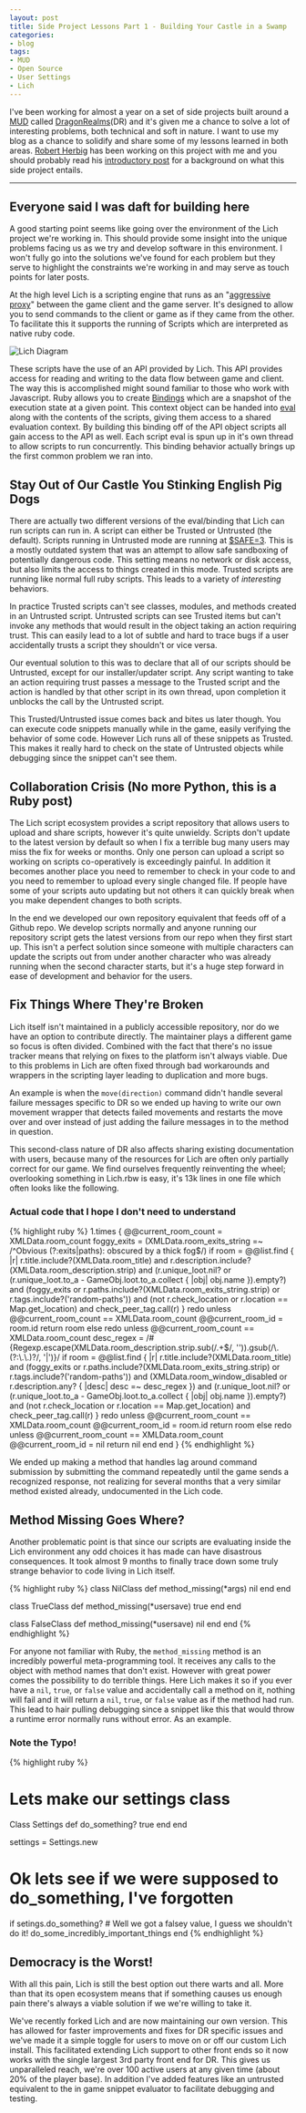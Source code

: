 ```yaml
---
layout: post
title: Side Project Lessons Part 1 - Building Your Castle in a Swamp
categories:
- blog
tags:
- MUD
- Open Source
- User Settings
- Lich
---
```


I've been working for almost a year on a set of side projects built around a [MUD](https://en.wikipedia.org/wiki/MUD) called [DragonRealms](http://www.play.net/dr/)(DR) and it's given me a chance to solve a lot of interesting problems, both technical and soft in nature. I want to use my blog as a chance to solidify and share some of my lessons learned in both areas. [Robert Herbig](https://www.rpherbig.com/about/) has been working on this project with me and you should probably read his [introductory post](http://www.rpherbig.com/2016/09/30/a-lot-can-happen-in-a-year.html) for a background on what this side project entails.

---

## Everyone said I was daft for building here

A good starting point seems like going over the environment of the Lich project we're working in. This should provide some insight into the unique problems facing us as we try and develop software in this environment. I won't fully go into the solutions we've found for each problem but they serve to highlight the constraints we're working in and may serve as touch points for later posts.

At the high level Lich is a scripting engine that runs as an "[aggressive proxy](https://en.wikipedia.org/wiki/Man-in-the-middle_attack)" between the game client and the game server. It's designed to allow you to send commands to the client or game as if they came from the other. To facilitate this it supports the running of Scripts which are interpreted as native ruby code.

![Lich Diagram](/assets/LichDiagram.png)

These scripts have the use of an API provided by Lich. This API provides access for reading and writing to the data flow between game and client. The way this is accomplished might sound familiar to those who work with Javascript. Ruby allows you to create [Bindings](https://ruby-doc.org/core-2.3.1/Binding.html) which are a snapshot of the execution state at a given point. This context object can be handed into [eval](https://ruby-doc.org/core-2.3.1/Binding.html#method-i-eval) along with the contents of the scripts, giving them access to a shared evaluation context. By building this binding off of the API object scripts all gain access to the API as well. Each script eval is spun up in it's own thread to allow scripts to run concurrently. This binding behavior actually brings up the first common problem we ran into.

## Stay Out of Our Castle You Stinking English Pig Dogs

There are actually two different versions of the eval/binding that Lich can run scripts can run in. A script can either be Trusted or Untrusted (the default). Scripts running in Untrusted mode are running at [$SAFE=3](http://phrogz.net/programmingruby/taint.html#table_20.1). This is a mostly outdated system that was an attempt to allow safe sandboxing of potentially dangerous code. This setting means no network or disk access, but also limits the access to things created in this mode. Trusted scripts are running like normal full ruby scripts. This leads to a variety of _interesting_ behaviors.

In practice Trusted scripts can't see classes, modules, and methods created in an Untrusted script. Untrusted scripts can see Trusted items but can't invoke any methods that would result in the object taking an action requiring trust. This can easily lead to a lot of subtle and hard to trace bugs if a user accidentally trusts a script they shouldn't or vice versa.

Our eventual solution to this was to declare that all of our scripts should be Untrusted, except for our installer/updater script. Any script wanting to take an action requiring trust passes a message to the Trusted script and the action is handled by that other script in its own thread, upon completion it unblocks the call by the Untrusted script.

This Trusted/Untrusted issue comes back and bites us later though. You can execute code snippets manually while in the game, easily verifying the behavior of some code. However Lich runs all of these snippets as Trusted. This makes it really hard to check on the state of Untrusted objects while debugging since the snippet can't see them.

## Collaboration Crisis (No more Python, this is a Ruby post)

The Lich script ecosystem provides a script repository that allows users to upload and share scripts, however it's quite unwieldy. Scripts don't update to the latest version by default so when I fix a terrible bug many users may miss the fix for weeks or months. Only one person can upload a script so working on scripts co-operatively is exceedingly painful. In addition it becomes another place you need to remember to check in your code to and you need to remember to upload every single changed file. If people have some of your scripts auto updating but not others it can quickly break when you make dependent changes to both scripts.

In the end we developed our own repository equivalent that feeds off of a Github repo. We develop scripts normally and anyone running our repository script gets the latest versions from our repo when they first start up. This isn't a perfect solution since someone with multiple characters can update the scripts out from under another character who was already running when the second character starts, but it's a huge step forward in ease of development and behavior for the users.

## Fix Things Where They're Broken

Lich itself isn't maintained in a publicly accessible repository, nor do we have an option to contribute directly. The maintainer plays a different game so focus is often divided. Combined with the fact that there's no issue tracker means that relying on fixes to the platform isn't always viable. Due to this problems in Lich are often fixed through bad workarounds and wrappers in the scripting layer leading to duplication and more bugs.

An example is when the `move(direction)` command didn't handle several failure messages specific to DR so we ended up having to write our own movement wrapper that detects failed movements and restarts the move over and over instead of just adding the failure messages in to the method in question.

This second-class nature of DR also affects sharing existing documentation with users, because many of the resources for Lich are often only partially correct for our game. We find ourselves frequently reinventing the wheel; overlooking something in Lich.rbw is easy, it's 13k lines in one file which often looks like the following.

### Actual code that I hope I don't need to understand
{% highlight ruby %}
1.times {
  @@current_room_count = XMLData.room_count
  foggy_exits = (XMLData.room_exits_string =~ /^Obvious (?:exits|paths): obscured by a thick fog$/)
  if room = @@list.find { |r| r.title.include?(XMLData.room_title) and r.description.include?(XMLData.room_description.strip) and (r.unique_loot.nil? or (r.unique_loot.to_a - GameObj.loot.to_a.collect { |obj| obj.name }).empty?) and (foggy_exits or r.paths.include?(XMLData.room_exits_string.strip) or r.tags.include?('random-paths')) and (not r.check_location or r.location == Map.get_location) and check_peer_tag.call(r) }
    redo unless @@current_room_count == XMLData.room_count
    @@current_room_id = room.id
    return room
  else
    redo unless @@current_room_count == XMLData.room_count
    desc_regex = /#{Regexp.escape(XMLData.room_description.strip.sub(/\.+$/, '')).gsub(/\\\.(?:\\\.\\\.)?/, '|')}/
    if room = @@list.find { |r| r.title.include?(XMLData.room_title) and (foggy_exits or r.paths.include?(XMLData.room_exits_string.strip) or r.tags.include?('random-paths')) and (XMLData.room_window_disabled or r.description.any? { |desc| desc =~ desc_regex }) and (r.unique_loot.nil? or (r.unique_loot.to_a - GameObj.loot.to_a.collect { |obj| obj.name }).empty?) and (not r.check_location or r.location == Map.get_location) and check_peer_tag.call(r) }
      redo unless @@current_room_count == XMLData.room_count
      @@current_room_id = room.id
      return room
    else
      redo unless @@current_room_count == XMLData.room_count
      @@current_room_id = nil
      return nil
    end
  end
}
{% endhighlight %}

We ended up making a method that handles lag around command submission by submitting the command repeatedly until the game sends a recognized response, not realizing for several months that a very similar method existed already, undocumented in the Lich code.


## Method Missing Goes Where?

Another problematic point is that since our scripts are evaluating inside the Lich environment any odd choices it has made can have disastrous consequences. It took almost 9 months to finally trace down some truly strange behavior to code living in Lich itself.

{% highlight ruby %}
class NilClass
  def method_missing(*args)
    nil
  end
end

class TrueClass
  def method_missing(*usersave)
    true
  end
end

class FalseClass
  def method_missing(*usersave)
    nil
  end
end
{% endhighlight %}

For anyone not familiar with Ruby, the `method_missing` method is an incredibly powerful meta-programming tool. It receives any calls to the object with method names that don't exist. However with great power comes the possibility to do terrible things. Here Lich makes it so if you ever have a `nil`, `true`, or `false` value and accidentally call a method on it, nothing will fail and it will return a `nil`, `true`, or `false` value as if the method had run. This lead to hair pulling debugging since a snippet like this that would throw a runtime error normally runs without error. As an example.

### Note the Typo!
{% highlight ruby %}

# Lets make our settings class
Class Settings
  def do_something?
    true
  end
end

settings = Settings.new

# Ok lets see if we were supposed to do_something, I've forgotten
if setings.do_something? # Well we got a falsey value, I guess we shouldn't do it!
  do_some_incredibly_important_things
end
{% endhighlight %}

## Democracy is the Worst!

With all this pain, Lich is still the best option out there warts and all. More than that its open ecosystem means that if something causes us enough pain there's always a viable solution if we we're willing to take it.

We've recently forked Lich and are now maintaining our own version. This has allowed for faster improvements and fixes for DR specific issues and we've made it a simple toggle for users to move on or off our custom Lich install. This facilitated extending Lich support to other front ends so it now works with the single largest 3rd party front end for DR. This gives us unparalleled reach, we're over 100 active users at any given time (about 20% of the player base). In addition I've added features like an untrusted equivalent to the in game snippet evaluator to facilitate debugging and testing.



